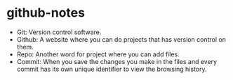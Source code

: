 # github-notes

* Git: Version control software.
* Github: A website where you can do projects that has version control on them.
* Repo: Another word for project where you can add files.
* Commit: When you save the changes you make in the files and every commit has its own unique identifier to view the browsing history.
